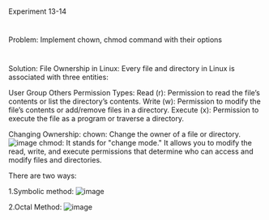 #
Experiment 13-14
#
Problem:
Implement chown, chmod command with their options
#
Solution:
File Ownership in Linux:
Every file and directory in Linux is associated with three entities:

User
Group
Others
Permission Types:
Read (r): Permission to read the file’s contents or list the directory’s contents.
Write (w): Permission to modify the file’s contents or add/remove files in a directory.
Execute (x): Permission to execute the file as a program or traverse a directory.

Changing Ownership:
chown: Change the owner of a file or directory.
![image](https://github.com/user-attachments/assets/efd429e1-ece4-4fcc-acac-faba0fb3b7ba)
chmod:
It stands for "change mode." It allows you to modify the read, write, and execute permissions that determine who can access and modify files and directories.

There are two ways:

1.Symbolic method:
![image](https://github.com/user-attachments/assets/1d6bb352-5951-46e5-a519-e921c87e5c64)

2.Octal Method:
![image](https://github.com/user-attachments/assets/c0a35b85-589a-43ab-8d1f-f11f5414f6b0)

